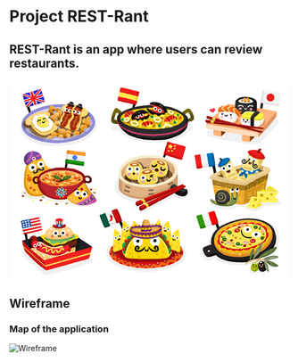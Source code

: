 # Project REST-Rant
## **REST-Rant** is an app where users can review restaurants.

![International food](IMAGES/matthew-scott-illustration-childrens-cook-food-travel-around-the-world-dishes.jpeg)

## Wireframe
### **Map of the application**

![Wireframe](IMAGES/Wireframe.jpeg)